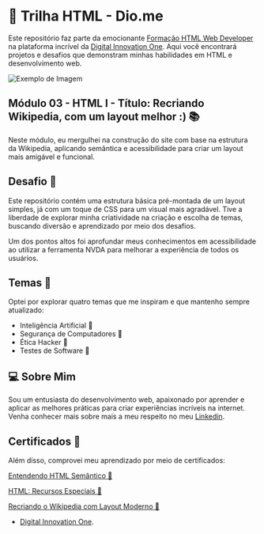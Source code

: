 # 🚀 Trilha HTML - Dio.me

Este repositório faz parte da emocionante [Formação HTML Web Developer](https://web.dio.me/track/formacao-html-web-developer) na plataforma incrível da [Digital Innovation One](https://www.dio.me/?ref=RE6NDV822B). Aqui você encontrará projetos e desafios que demonstram minhas habilidades em HTML e desenvolvimento web.

![Exemplo de Imagem](https://hermes.dio.me/tracks/62ed1f1d-8d76-4bbc-905f-e73d20cb82f5.png)

##  Módulo 03 - HTML I - Título: Recriando Wikipedia, com um layout melhor :) 📚

Neste módulo, eu mergulhei na construção do site com base na estrutura da Wikipedia, aplicando semântica e acessibilidade para criar um layout mais amigável e funcional.

##  Desafio 🎯

Este repositório contém uma estrutura básica pré-montada de um layout simples, já com um toque de CSS para um visual mais agradável. Tive a liberdade de explorar minha criatividade na criação e escolha de temas, buscando diversão e aprendizado por meio dos desafios.

Um dos pontos altos foi aprofundar meus conhecimentos em acessibilidade ao utilizar a ferramenta NVDA para melhorar a experiência de todos os usuários.

##  Temas 🌟

Optei por explorar quatro temas que me inspiram e que mantenho sempre atualizado:

- Inteligência Artificial 🤖
- Segurança de Computadores 🔐
- Ética Hacker 🦠
- Testes de Software 🧪

## 💻 Sobre Mim

Sou um entusiasta do desenvolvimento web, apaixonado por aprender e aplicar as melhores práticas para criar experiências incríveis na internet. Venha conhecer mais sobre mais a meu respeito no meu [Linkedin](https://www.linkedin.com/in/leanderson-dias-de-lima/).

## Certificados 📜 

Além disso, comprovei meu aprendizado por meio de certificados:

[Entendendo HTML Semântico 📜](https://www.dio.me/certificate/2DE9C6DB/share)

[HTML: Recursos Especiais 📜](https://www.dio.me/certificate/DCAA10F3/share)

[Recriando o Wikipedia com Layout Moderno 📜](https://www.dio.me/certificate/8B01F5B7/share)


- [Digital Innovation One](https://www.dio.me/?ref=RE6NDV822B).


